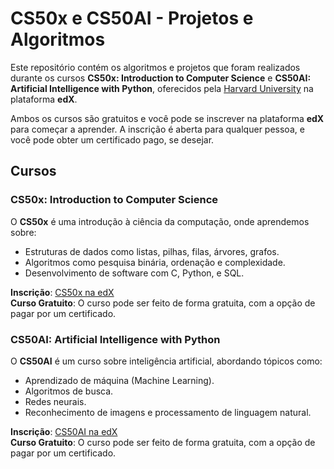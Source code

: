 # CS50x e CS50AI - Projetos e Algoritmos

Este repositório contém os algoritmos e projetos que foram realizados durante os cursos **CS50x: Introduction to Computer Science** e **CS50AI: Artificial Intelligence with Python**, oferecidos pela [Harvard University](https://www.edx.org/course/cs50s-introduction-to-computer-science) na plataforma **edX**.

Ambos os cursos são gratuitos e você pode se inscrever na plataforma **edX** para começar a aprender. A inscrição é aberta para qualquer pessoa, e você pode obter um certificado pago, se desejar.

## Cursos

### CS50x: Introduction to Computer Science

O **CS50x** é uma introdução à ciência da computação, onde aprendemos sobre:

- Estruturas de dados como listas, pilhas, filas, árvores, grafos.
- Algoritmos como pesquisa binária, ordenação e complexidade.
- Desenvolvimento de software com C, Python, e SQL.

**Inscrição**: [CS50x na edX](https://www.edx.org/course/cs50s-introduction-to-computer-science)  
**Curso Gratuito**: O curso pode ser feito de forma gratuita, com a opção de pagar por um certificado.

### CS50AI: Artificial Intelligence with Python

O **CS50AI** é um curso sobre inteligência artificial, abordando tópicos como:

- Aprendizado de máquina (Machine Learning).
- Algoritmos de busca.
- Redes neurais.
- Reconhecimento de imagens e processamento de linguagem natural.

**Inscrição**: [CS50AI na edX](https://www.edx.org/course/cs50s-artificial-intelligence-with-python)  
**Curso Gratuito**: O curso pode ser feito de forma gratuita, com a opção de pagar por um certificado.

